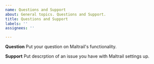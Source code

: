 ```yaml
---
name: Questions and Support
about: General topics. Questions and Support.
title: Questions and Support
labels: ''
assignees: ''

---
```


**Question**
Put your question on Maltrail's functionality.

**Support**
Put descrption of an issue you have with Maltrail settings up.
